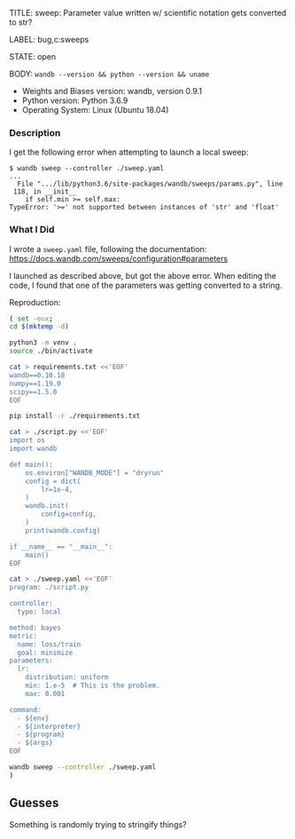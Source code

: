 TITLE:
sweep: Parameter value written w/ scientific notation gets converted to str?

LABEL:
bug,c:sweeps

STATE:
open

BODY:
`wandb --version && python --version && uname`

* Weights and Biases version: wandb, version 0.9.1
* Python version: Python 3.6.9
* Operating System: Linux (Ubuntu 18.04)

### Description

I get the following error when attempting to launch a local sweep:
```
$ wandb sweep --controller ./sweep.yaml
...
  File ".../lib/python3.6/site-packages/wandb/sweeps/params.py", line
 118, in __init__
    if self.min >= self.max:
TypeError: '>=' not supported between instances of 'str' and 'float'
```

### What I Did

I wrote a `sweep.yaml` file, following the documentation:
https://docs.wandb.com/sweeps/configuration#parameters

I launched as described above, but got the above error. When editing the code, I found that one of the parameters was getting converted to a string.

Reproduction:

```sh
( set -eux;
cd $(mktemp -d)

python3 -m venv .
source ./bin/activate

cat > requirements.txt <<'EOF'
wandb==0.10.18
numpy==1.19.0
scipy==1.5.0
EOF

pip install -r ./requirements.txt

cat > ./script.py <<'EOF'
import os
import wandb

def main():
    os.environ["WANDB_MODE"] = "dryrun"
    config = dict(
        lr=1e-4,
    )
    wandb.init(
        config=config,
    )
    print(wandb.config)

if __name__ == "__main__":
    main()
EOF

cat > ./sweep.yaml <<'EOF'
program: ./script.py

controller:
  type: local

method: bayes
metric:
  name: loss/train
  goal: minimize
parameters:
  lr:
    distribution: uniform
    min: 1.e-5  # This is the problem.
    max: 0.001

command:
  - ${env}
  - ${interpreter}
  - ${program}
  - ${args}
EOF

wandb sweep --controller ./sweep.yaml
)
```

## Guesses

Something is randomly trying to stringify things?

